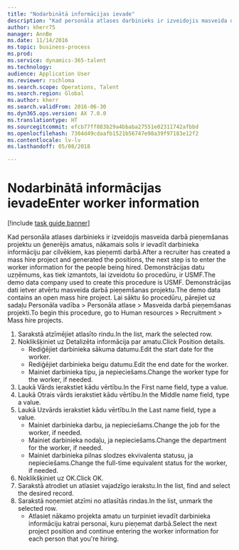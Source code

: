 ```yaml
--- 
title: "Nodarbinātā informācijas ievade"
description: "Kad personāla atlases darbinieks ir izveidojis masveida darbā pieņemšanas projektu un ģenerējis amatus, nākamais solis ir ievadīt darbinieka informāciju par cilvēkiem, kas pieņemti darbā."
author: kherr75
manager: AnnBe
ms.date: 11/14/2016
ms.topic: business-process
ms.prod: 
ms.service: dynamics-365-talent
ms.technology: 
audience: Application User
ms.reviewer: rschloma
ms.search.scope: Operations, Talent
ms.search.region: Global
ms.author: kherr
ms.search.validFrom: 2016-06-30
ms.dyn365.ops.version: AX 7.0.0
ms.translationtype: HT
ms.sourcegitcommit: efcb77ff883b29a4bbaba27551e02311742afbbd
ms.openlocfilehash: 7304d49cdaafb1521b56747e98a39f97183e12f2
ms.contentlocale: lv-lv
ms.lasthandoff: 05/08/2018

---
```

# <a name="enter-worker-information"></a><span data-ttu-id="541ee-103">Nodarbinātā informācijas ievade</span><span class="sxs-lookup"><span data-stu-id="541ee-103">Enter worker information</span></span>

[!include [task guide banner](../../includes/task-guide-banner.md)]

<span data-ttu-id="541ee-104">Kad personāla atlases darbinieks ir izveidojis masveida darbā pieņemšanas projektu un ģenerējis amatus, nākamais solis ir ievadīt darbinieka informāciju par cilvēkiem, kas pieņemti darbā.</span><span class="sxs-lookup"><span data-stu-id="541ee-104">After a recruiter has created a mass hire project and generated the positions, the next step is to enter the worker information for the people being hired.</span></span> <span data-ttu-id="541ee-105">Demonstrācijas datu uzņēmums, kas tiek izmantots, lai izveidotu šo procedūru, ir USMF.</span><span class="sxs-lookup"><span data-stu-id="541ee-105">The demo data company used to create this procedure is USMF.</span></span> <span data-ttu-id="541ee-106">Demonstrācijas dati ietver atvērtu masveida darbā pieņemšanas projektu.</span><span class="sxs-lookup"><span data-stu-id="541ee-106">The demo data contains an open mass hire project.</span></span> <span data-ttu-id="541ee-107">Lai sāktu šo procedūru, pārejiet uz sadaļu Personāla vadība > Personāla atlase > Masveida darbā pieņemšanas projekti.</span><span class="sxs-lookup"><span data-stu-id="541ee-107">To begin this procedure, go to Human resources > Recruitment > Mass hire projects.</span></span>

1. <span data-ttu-id="541ee-108">Sarakstā atzīmējiet atlasīto rindu.</span><span class="sxs-lookup"><span data-stu-id="541ee-108">In the list, mark the selected row.</span></span>
2. <span data-ttu-id="541ee-109">Noklikšķiniet uz Detalizēta informācija par amatu.</span><span class="sxs-lookup"><span data-stu-id="541ee-109">Click Position details.</span></span>
    * <span data-ttu-id="541ee-110">Rediģējiet darbinieka sākuma datumu.</span><span class="sxs-lookup"><span data-stu-id="541ee-110">Edit the start date for the worker.</span></span>  
    * <span data-ttu-id="541ee-111">Rediģējiet darbinieka beigu datumu.</span><span class="sxs-lookup"><span data-stu-id="541ee-111">Edit the end date for the worker.</span></span>  
    * <span data-ttu-id="541ee-112">Mainiet darbinieka tipu, ja nepieciešams.</span><span class="sxs-lookup"><span data-stu-id="541ee-112">Change the worker type for the worker, if needed.</span></span>  
3. <span data-ttu-id="541ee-113">Laukā Vārds ierakstiet kādu vērtību.</span><span class="sxs-lookup"><span data-stu-id="541ee-113">In the First name field, type a value.</span></span>
4. <span data-ttu-id="541ee-114">Laukā Otrais vārds ierakstiet kādu vērtību.</span><span class="sxs-lookup"><span data-stu-id="541ee-114">In the Middle name field, type a value.</span></span>
5. <span data-ttu-id="541ee-115">Laukā Uzvārds ierakstiet kādu vērtību.</span><span class="sxs-lookup"><span data-stu-id="541ee-115">In the Last name field, type a value.</span></span>
    * <span data-ttu-id="541ee-116">Mainiet darbinieka darbu, ja nepieciešams.</span><span class="sxs-lookup"><span data-stu-id="541ee-116">Change the job for the worker, if needed.</span></span>  
    * <span data-ttu-id="541ee-117">Mainiet darbinieka nodaļu, ja nepieciešams.</span><span class="sxs-lookup"><span data-stu-id="541ee-117">Change the department for the worker, if needed.</span></span>  
    * <span data-ttu-id="541ee-118">Mainiet darbinieka pilnas slodzes ekvivalenta statusu, ja nepieciešams.</span><span class="sxs-lookup"><span data-stu-id="541ee-118">Change the full-time equivalent status for the worker, if needed.</span></span>  
6. <span data-ttu-id="541ee-119">Noklikšķiniet uz OK.</span><span class="sxs-lookup"><span data-stu-id="541ee-119">Click OK.</span></span>
7. <span data-ttu-id="541ee-120">Sarakstā atrodiet un atlasiet vajadzīgo ierakstu.</span><span class="sxs-lookup"><span data-stu-id="541ee-120">In the list, find and select the desired record.</span></span>
8. <span data-ttu-id="541ee-121">Sarakstā noņemiet atzīmi no atlasītās rindas.</span><span class="sxs-lookup"><span data-stu-id="541ee-121">In the list, unmark the selected row.</span></span>
    * <span data-ttu-id="541ee-122">Atlasiet nākamo projekta amatu un turpiniet ievadīt darbinieka informāciju katrai personai, kuru pieņemat darbā.</span><span class="sxs-lookup"><span data-stu-id="541ee-122">Select the next project position and continue entering the worker information for each person that you're hiring.</span></span>  



